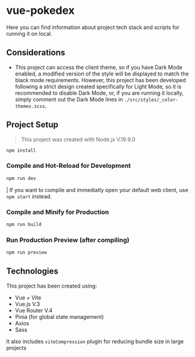 # vue-pokedex

Here you can find information about project tech stack and scripts for running it on local.

## Considerations

- This project can access the client theme, so if you have Dark Mode enabled, a modified version of the style will be displayed to match the black mode requirements. However, this project has been developed following a strict design created specifically for Light Mode, so it is recommended to disable Dark Mode, or, if you are running it locally, simply comment out the Dark Mode lines in `./src/styles/_color-themes.scss`.

## Project Setup

> This project was created with Node.js V.19.9.0

```sh
npm install
```

### Compile and Hot-Reload for Development

```sh
npm run dev
```

| If you want to compile and immediatly open your default web client, use `npm start` instead.

### Compile and Minify for Production

```sh
npm run build
```

### Run Production Preview (after compiling)

```sh
npm run preview
```

## Technologies

This project has been created using:

- Vue + Vite
- Vue.js V.3
- Vue Router V.4
- Pinia (for global state management)
- Axios
- Sass

It also includes `viteCompression` plugin for reducing bundle size in large projects
